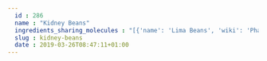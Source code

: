 ```yaml
---
  id : 286
  name : "Kidney Beans"
  ingredients_sharing_molecules : "[{'name': 'Lima Beans', 'wiki': 'Phaseolus_lunatus', 'id': 285, 'category': 'Legume', 'common_molecules': [6549, 246728, 6054, 17100, 985, 7284, 527, 3893, 8094, 5283335, 12232, 8892, 994, 106441, 8103, 33166, 5284507, 6274, 6560, 6140, 8908, 11747, 641248, 7462, 22386, 8180, 5281167, 8193, 10976, 379, 7895, 702, 996, 7409, 31284, 7002, 62453, 31276, 32594, 11732, 11552, 520098, 5962, 1136, 5283339, 460, 3776, 10885, 12178, 26808, 5971, 31252, 5366074, 638014, 1031, 4133, 998, 1549018, 7361, 8158, 1183, 7915, 7302, 520108, 8914, 7802, 957, 18827, 8369, 332, 14286, 12020, 7710, 454, 5283316, 637920, 5282108, 11005, 1068, 8063, 11173, 18635, 7501, 14296, 18522, 8093, 12756, 31289]}, {'name': 'Green Beans', 'wiki': 'Green_bean', 'id': 342, 'category': 'Vegetable', 'common_molecules': [6549, 246728, 6054, 17100, 985, 7284, 527, 3893, 8094, 5283335, 12232, 8892, 994, 106441, 8103, 33166, 5284507, 6560, 6140, 8908, 11747, 641248, 7462, 22386, 8180, 5281167, 8193, 10976, 379, 7895, 702, 996, 7409, 31284, 7002, 62453, 31276, 32594, 12756, 11552, 520098, 1136, 5283339, 460, 3776, 10885, 12178, 26808, 5971, 31252, 5366074, 638014, 1031, 4133, 998, 1549018, 7361, 8158, 1183, 7915, 7302, 520108, 8914, 7802, 957, 18827, 8369, 332, 14286, 12020, 7710, 454, 5283316, 637920, 5282108, 11005, 1068, 8063, 11173, 18635, 7501, 14296, 18522, 8093, 11732, 31289]}, {'name': 'Beans', 'wiki': 'Bean', 'id': 284, 'category': 'Legume', 'common_molecules': [460, 7802, 6549, 6560, 5366074, 11552, 520098, 957, 246728, 11747, 7710, 10976, 641248, 5283339, 7462, 8369, 17100, 18522, 22386, 14286, 985, 8180, 527, 3893, 3776, 638014, 8193, 454, 5282108, 8094, 10885, 12020, 8908, 5283335, 12178, 7284, 5971, 637920, 31252, 7501, 5281167, 12232, 379, 8892, 7895, 11005, 520108, 702, 106441, 996, 8063, 1031, 4133, 18635, 998, 7409, 8914, 8103, 12756, 18827, 14296, 33166, 31284, 11173, 7002, 62453, 26808, 5284507, 7361, 8093, 8158, 1549018, 1183, 332, 1136, 7915, 7302, 31276, 32594, 1068, 11732, 5283316, 31289, 6054]}, {'name': 'Tea', 'wiki': 'Tea', 'id': 310, 'category': 'Plant', 'common_molecules': [460, 6549, 6560, 5366074, 957, 246728, 11747, 7710, 11552, 18827, 7462, 8908, 22386, 14286, 8180, 527, 3893, 5282108, 8094, 12020, 454, 17100, 7284, 637920, 31252, 5281167, 10976, 379, 8892, 11005, 1068, 638014, 996, 8063, 1031, 4133, 7728, 18635, 998, 7409, 8103, 7501, 14296, 31284, 7002, 62453, 26808, 5284507, 7361, 8093, 8158, 1549018, 1183, 332, 7302, 31276, 8914, 12756, 31289, 6054]}, {'name': 'White Wine', 'wiki': 'White_wine', 'id': 45, 'category': 'Beverage Alcoholic', 'common_molecules': [460, 6549, 6560, 520098, 957, 12232, 11747, 7710, 11552, 18827, 6054, 8908, 985, 8180, 527, 3893, 3776, 8193, 5282108, 8094, 332, 454, 17100, 5366074, 10976, 379, 8892, 7895, 1068, 638014, 106441, 8063, 1031, 4133, 998, 7409, 8914, 8103, 7501, 14296, 33166, 7002, 62453, 5284507, 7361, 8093, 8158, 1183, 7915, 7302, 31276, 32594, 12756, 31289, 11732]}]"
  slug : kidney-beans
  date : 2019-03-26T08:47:11+01:00
---
```



